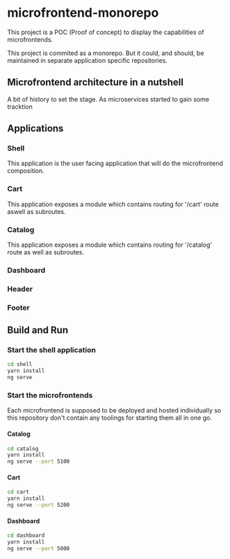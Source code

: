 # microfrontend-monorepo
This project is a POC (Proof of concept) to display the capabilities of microfrontends.

This project is commited as a monorepo. But it could, and should, be maintained in separate application specific repositories.

## Microfrontend architecture in a nutshell
A bit of history to set the stage. As microservices started to gain some tracktion 

## Applications
### Shell
This application is the user facing application that will do the microfrontend composition.
### Cart
This application exposes a module which contains routing for '/cart' route aswell as subroutes.
### Catalog
This application exposes a module which contains routing for '/catalog' route as well as subroutes.
### Dashboard
### Header
### Footer


## Build and Run

### Start the shell application
```bash 
cd shell
yarn install 
ng serve 
```

### Start the microfrontends
Each microfrontend is supposed to be deployed and hosted individually so this repository don't contain any toolings for starting them all in one go.

#### Catalog
```bash
cd catalog
yarn install
ng serve --port 5100
```

#### Cart
```bash
cd cart
yarn install
ng serve --port 5200
```

#### Dashboard
```bash
cd dashboard
yarn install
ng serve --port 5000
```
